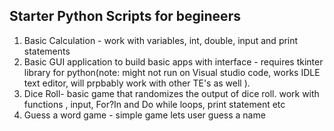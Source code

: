 ## Starter Python Scripts for begineers

1) Basic Calculation - work with variables, int, double, input and print statements
2) Basic GUI application to build basic apps with interface - requires tkinter library for python(note: might not run on Visual studio code, works IDLE text editor, will prpbably work with other TE's as well ).
3) Dice Roll- basic game that randomizes the output of dice roll. work with functions , input, For?In and Do while loops, print statement etc
4) Guess a word game - simple game lets user guess a name
